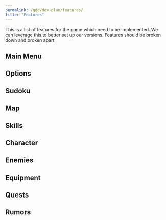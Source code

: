 ```yaml
---
permalink: /gdd/dev-plan/features/
title: "Features"
---
```


This is a list of features for the game which need to be implemented. 
We can leverage this to better set up our versions. 
Features should be broken down and broken apart.


## Main Menu

## Options

## Sudoku

## Map

## Skills

## Character

## Enemies

## Equipment

## Quests

## Rumors
